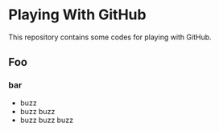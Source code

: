 # Playing With GitHub

This repository contains some codes for playing with GitHub.

## Foo 

### bar

- buzz
- buzz buzz
- buzz buzz buzz
